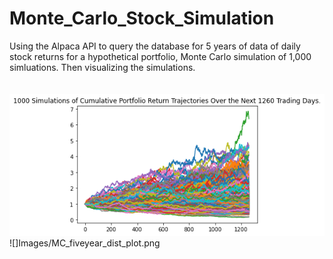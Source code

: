 # Monte_Carlo_Stock_Simulation
Using the Alpaca API  to query the database for 5 years of data of daily stock returns for a hypothetical portfolio, Monte Carlo simulation of 1,000 simluations. Then visualizing the simulations.
<br>
<br>
<br>
![](Images/MC_fiveyear_sim_plot.png)![]Images/MC_fiveyear_dist_plot.png
<!-- <div class="row">
  <div class="col-md-4" markdown="1">
  <img src="Images/MC_fiveyear_sim_plot.png">
  </div>
    <div class="col-md-4" markdown="1">
  <img src="Images/MC_fiveyear_dist_plot.png">
  </div>
</div> -->
<!-- <p align="left"><img src="Images/MC_fiveyear_sim_plot.png" /> <img src="Images/MC_fiveyear_dist_plot.png"  /></p> -->

